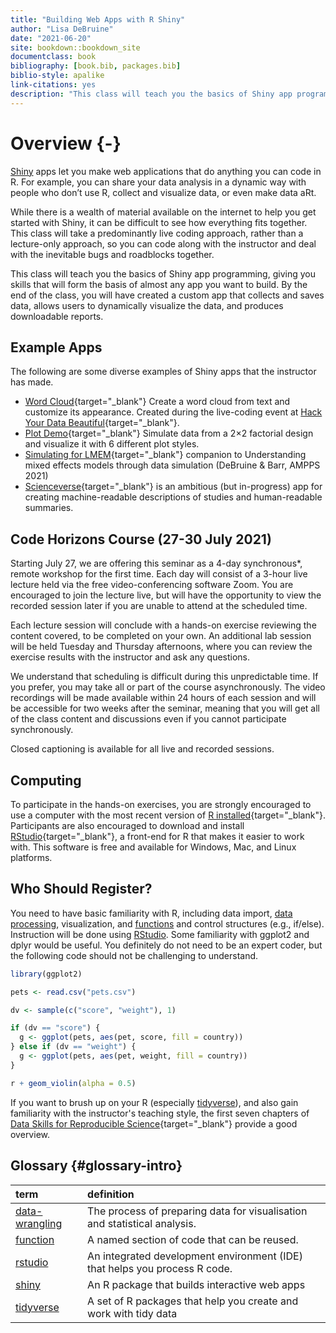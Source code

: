 ```yaml
--- 
title: "Building Web Apps with R Shiny"
author: "Lisa DeBruine"
date: "2021-06-20"
site: bookdown::bookdown_site
documentclass: book
bibliography: [book.bib, packages.bib]
biblio-style: apalike
link-citations: yes
description: "This class will teach you the basics of Shiny app programming, giving you skills that will form the basis of almost any app you want to build. By the end of the class, you will have created a custom app that collects and saves data, allows users to dynamically visualize the data, and produces downloadable reports."
---
```





# Overview {-}

<a class='glossary' target='_blank' title='An R package that builds interactive web apps' href='https://psyteachr.github.io/glossary/s#shiny'>Shiny</a> apps let you make web applications that do anything you can code in R. For example, you can share your data analysis in a dynamic way with people who don’t use R, collect and visualize data, or even make data aRt.

While there is a wealth of material available on the internet to help you get started with Shiny, it can be difficult to see how everything fits together. This class will take a predominantly live coding approach, rather than a lecture-only approach, so you can code along with the instructor and deal with the inevitable bugs and roadblocks together.

This class will teach you the basics of Shiny app programming, giving you skills that will form the basis of almost any app you want to build. By the end of the class, you will have created a custom app that collects and saves data, allows users to dynamically visualize the data, and produces downloadable reports.

## Example Apps

The following are some diverse examples of Shiny apps that the instructor has made.

* [Word Cloud](https://shiny.psy.gla.ac.uk/debruine/wordcloud/){target="_blank"} Create a word cloud from text and customize its appearance. Created during the live-coding event at [Hack Your Data Beautiful](https://psyteachr.github.io/hack-your-data/){target="_blank"}.
* [Plot Demo](https://shiny.psy.gla.ac.uk/debruine/plotdemo/){target="_blank"} Simulate data from a 2×2 factorial design and visualize it with 6 different plot styles.
* [Simulating for LMEM](https://shiny.psy.gla.ac.uk/lmem_sim/){target="_blank"} companion to Understanding mixed effects models through data simulation (DeBruine & Barr, AMPPS 2021)
* [Scienceverse](http://shiny.ieis.tue.nl/scienceverse/){target="_blank"} is an ambitious (but in-progress) app for creating machine-readable descriptions of studies and human-readable summaries.

## Code Horizons Course (27-30 July 2021)

Starting July 27, we are offering this seminar as a 4-day synchronous*, remote workshop for the first time. Each day will consist of a 3-hour live lecture held via the free video-conferencing software Zoom. You are encouraged to join the lecture live, but will have the opportunity to view the recorded session later if you are unable to attend at the scheduled time.

Each lecture session will conclude with a hands-on exercise reviewing the content covered, to be completed on your own. An additional lab session will be held Tuesday and Thursday afternoons, where you can review the exercise results with the instructor and ask any questions.

We understand that scheduling is difficult during this unpredictable time. If you prefer, you may take all or part of the course asynchronously. The video recordings will be made available within 24 hours of each session and will be accessible for two weeks after the seminar, meaning that you will get all of the class content and discussions even if you cannot participate synchronously.

Closed captioning is available for all live and recorded sessions.


## Computing

To participate in the hands-on exercises, you are strongly encouraged to use a computer with the most recent version of [R installed](https://www.r-project.org/){target="_blank"}. Participants are also encouraged to download and install [RStudio](https://www.rstudio.com/products/rstudio/download/){target="_blank"}, a front-end for R that makes it easier to work with. This software is free and available for Windows, Mac, and Linux platforms.

## Who Should Register?

You need to have basic familiarity with R, including data import, <a class='glossary' target='_blank' title='The process of preparing data for visualisation and statistical analysis.' href='https://psyteachr.github.io/glossary/d#data-wrangling'>data processing</a>, visualization, and <a class='glossary' target='_blank' title='A named section of code that can be reused.' href='https://psyteachr.github.io/glossary/f#function'>functions</a> and control structures (e.g., if/else). Instruction will be done using <a class='glossary' target='_blank' title='An integrated development environment (IDE) that helps you process R code.' href='https://psyteachr.github.io/glossary/r#rstudio'>RStudio</a>. Some familiarity with ggplot2 and dplyr would be useful. You definitely do not need to be an expert coder, but the following code should not be challenging to understand.


```r
library(ggplot2)

pets <- read.csv("pets.csv")

dv <- sample(c("score", "weight"), 1)

if (dv == "score") {
  g <- ggplot(pets, aes(pet, score, fill = country))
} else if (dv == "weight") {
  g <- ggplot(pets, aes(pet, weight, fill = country))
}

r + geom_violin(alpha = 0.5)
```


If you want to brush up on your R (especially <a class='glossary' target='_blank' title='A set of R packages that help you create and work with tidy data' href='https://psyteachr.github.io/glossary/t#tidyverse'>tidyverse</a>), and also gain familiarity with the instructor's teaching style, the first seven chapters of [Data Skills for Reproducible Science](https://psyteachr.github.io/msc-data-skills/){target="_blank"} provide a good overview.


## Glossary {#glossary-intro}


|term                                                                                                                |definition                                                                 |
|:-------------------------------------------------------------------------------------------------------------------|:--------------------------------------------------------------------------|
|<a class='glossary' target='_blank' href='https://psyteachr.github.io/glossary/d#data-wrangling'>data-wrangling</a> |The process of preparing data for visualisation and statistical analysis.  |
|<a class='glossary' target='_blank' href='https://psyteachr.github.io/glossary/f#function'>function</a>             |A named section of code that can be reused.                                |
|<a class='glossary' target='_blank' href='https://psyteachr.github.io/glossary/r#rstudio'>rstudio</a>               |An integrated development environment (IDE) that helps you process R code. |
|<a class='glossary' target='_blank' href='https://psyteachr.github.io/glossary/s#shiny'>shiny</a>                   |An R package that builds interactive web apps                              |
|<a class='glossary' target='_blank' href='https://psyteachr.github.io/glossary/t#tidyverse'>tidyverse</a>           |A set of R packages that help you create and work with tidy data           |

